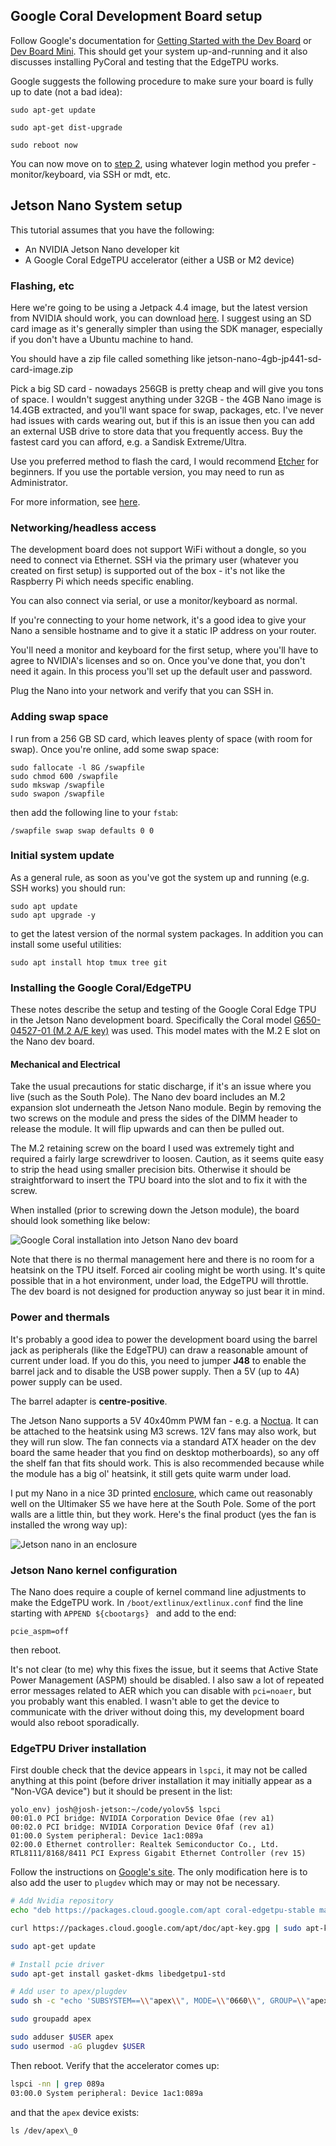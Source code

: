 ## Google Coral Development Board setup

Follow Google's documentation for [Getting Started with the Dev Board](https://coral.ai/docs/dev-board/get-started/)  or [Dev Board Mini](https://coral.ai/docs/dev-board-mini). This should get your system up-and-running and it also discusses installing PyCoral and testing that the EdgeTPU works.

Google suggests the following procedure to make sure your board is fully up to date (not a bad idea):

```
sudo apt-get update

sudo apt-get dist-upgrade

sudo reboot now
```

You can now move on to [step 2](), using whatever login method you prefer - monitor/keyboard, via SSH or mdt, etc.

## Jetson Nano System setup

This tutorial assumes that you have the following:

* An NVIDIA Jetson Nano developer kit
* A Google Coral EdgeTPU accelerator (either a USB or M2 device)

### Flashing, etc

Here we're going to be using a Jetpack 4.4 image, but the latest version from NVIDIA should work, you can download [here](https://developer.nvidia.com/embedded/jetpack). I suggest using an SD card image as it's generally simpler than using the SDK manager, especially if you don't have a Ubuntu machine to hand.

You should have a zip file called something like jetson-nano-4gb-jp441-sd-card-image.zip

Pick a big SD card - nowadays 256GB is pretty cheap and will give you tons of space. I wouldn't suggest anything under 32GB - the 4GB Nano image is 14.4GB extracted, and you'll want space for swap, packages, etc. I've never had issues with cards wearing out, but if this is an issue then you can add an external USB drive to store data that you frequently access. Buy the fastest card you can afford, e.g. a Sandisk Extreme/Ultra.

Use you preferred method to flash the card, I would recommend [Etcher](https://www.balena.io/etcher/) for beginners. If you use the portable version, you may need to run as Administrator.

For more information, see [here](http://docs.nvidia.com/jetson/jetpack/install-jetpack/index.html).

### Networking/headless access

The development board does not support WiFi without a dongle, so you need to connect via Ethernet. SSH via the primary user (whatever you created on first setup) is supported out of the box - it's not like the Raspberry Pi which needs specific enabling.

You can also connect via serial, or use a monitor/keyboard as normal.

If you're connecting to your home network, it's a good idea to give your Nano a sensible hostname and to give it a static IP address on your router.

You'll need a monitor and keyboard for the first setup, where you'll have to agree to NVIDIA's licenses and so on. Once you've done that, you don't need it again. In this process you'll set up the default user and password.

Plug the Nano into your network and verify that you can SSH in.

### Adding swap space

I run from a 256 GB SD card, which leaves plenty of space (with room for swap). Once you're online, add some swap space:

```
sudo fallocate -l 8G /swapfile
sudo chmod 600 /swapfile
sudo mkswap /swapfile
sudo swapon /swapfile
```

then add the following line to your `fstab`:

```
/swapfile swap swap defaults 0 0
```

### Initial system update

As a general rule, as soon as you've got the system up and running (e.g. SSH works) you should run:

```
sudo apt update
sudo apt upgrade -y
```

to get the latest version of the normal system packages. In addition you can install some useful utilities:

```
sudo apt install htop tmux tree git 
```

### Installing the Google Coral/EdgeTPU

These notes describe the setup and testing of the Google Coral Edge TPU in the Jetson Nano development board. Specifically the Coral model [G650-04527-01 (M.2 A/E key)](https://www.mouser.co.uk/new/google/coral-m2-accelerator-ae/) was used. This model mates with the M.2 E slot on the Nano dev board.

#### Mechanical and Electrical

Take the usual precautions for static discharge, if it's an issue where you live (such as the South Pole). The Nano dev board includes an M.2 expansion slot underneath the Jetson Nano module. Begin by removing the two screws on the module and press the sides of the DIMM header to release the module. It will flip upwards and can then be pulled out.

The M.2 retaining screw on the board I used was extremely tight and required a fairly large screwdriver to loosen. Caution, as it seems quite easy to strip the head using smaller precision bits. Otherwise it should be straightforward to insert the TPU board into the slot and to fix it with the screw.

When installed (prior to screwing down the Jetson module), the board should look something like below:

![Google Coral installation into Jetson Nano dev board](../main/images/jetson_nano_coral.png)

Note that there is no thermal management here and there is no room for a heatsink on the TPU itself. Forced air cooling might be worth using. It's quite possible that in a hot environment, under load, the EdgeTPU will throttle. The dev board is not designed for production anyway so just bear it in mind.

### Power and thermals

It's probably a good idea to power the development board using the barrel jack as peripherals (like the EdgeTPU) can draw a reasonable amount of current under load. If you do this, you need to jumper **J48** to enable the barrel jack and to disable the USB power supply. Then a 5V (up to 4A) power supply can be used.

The barrel adapter is **centre-positive**.

The Jetson Nano supports a 5V 40x40mm PWM fan - e.g. a [Noctua](https://noctua.at/en/products/fan/nf-a4x10-5v-pwm). It can be attached to the heatsink using M3 screws. 12V fans may also work, but they will run slow. The fan connects via a standard ATX header on the dev board the same header that you find on desktop motherboards), so any off the shelf fan that fits should work. This is also recommended because while the module has a big ol' heatsink, it still gets quite warm under load.

I put my Nano in a nice 3D printed [enclosure](https://www.thingiverse.com/thing:3518410), which came out reasonably well on the Ultimaker S5 we have here at the South Pole. Some of the port walls are a little thin, but they work. Here's the final product (yes the fan is installed the wrong way up):

![Jetson nano in an enclosure](../main/images/jetson_nano_enclosure.png)

### Jetson Nano kernel configuration

The Nano does require a couple of kernel command line adjustments to make the EdgeTPU work. In `/boot/extlinux/extlinux.conf` find the line starting with `APPEND ${cbootargs} ` and add to the end:

```
pcie_aspm=off
```

then reboot.

It's not clear (to me) why this fixes the issue, but it seems that Active State Power Management (ASPM) should be disabled. I also saw a lot of repeated error messages related to AER which you can disable with `pci=noaer`, but you probably want this enabled. I wasn't able to get the device to communicate with the driver without doing this, my development board would also reboot sporadically.

### EdgeTPU Driver installation

First double check that the device appears in `lspci`, it may not be called anything at this point (before driver installation it may initially appear as a "Non-VGA device") but it should be present in the list:

```
yolo_env) josh@josh-jetson:~/code/yolov5$ lspci
00:01.0 PCI bridge: NVIDIA Corporation Device 0fae (rev a1)
00:02.0 PCI bridge: NVIDIA Corporation Device 0faf (rev a1)
01:00.0 System peripheral: Device 1ac1:089a 
02:00.0 Ethernet controller: Realtek Semiconductor Co., Ltd. RTL8111/8168/8411 PCI Express Gigabit Ethernet Controller (rev 15)
```

Follow the instructions on [Google's site](https://coral.ai/docs/m2/get-started/). The only modification here is to also add the user to `plugdev` which may or may not be necessary.

```bash
# Add Nvidia repository
echo "deb https://packages.cloud.google.com/apt coral-edgetpu-stable main" | sudo tee /etc/apt/sources.list.d/coral-edgetpu.list

curl https://packages.cloud.google.com/apt/doc/apt-key.gpg | sudo apt-key add -

sudo apt-get update

# Install pcie driver
sudo apt-get install gasket-dkms libedgetpu1-std

# Add user to apex/plugdev
sudo sh -c "echo 'SUBSYSTEM==\\"apex\\", MODE=\\"0660\\", GROUP=\\"apex\\"' >> /etc/udev/rules.d/65-apex.rules"

sudo groupadd apex

sudo adduser $USER apex
sudo usermod -aG plugdev $USER
```

Then reboot. Verify that the accelerator comes up:

```bash
lspci -nn | grep 089a
03:00.0 System peripheral: Device 1ac1:089a
```

and that the `apex` device exists:

```
ls /dev/apex\_0
```

